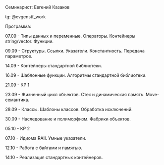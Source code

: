 Семинарист: Евгений Казаков

tg: @evgenstf_work

Программа:

07.09 - Типы данных и переменные. Операторы. Контейнеры string/vector. Функции.

09.09 - Структуры. Ссылки. Указатели. Константность. Передача параметров.

14.09 - Контейнеры стандартной библиотеки.

16.09 - Шаблонные функции. Алгоритмы стандартной библиотеки.

21.09 - КР 1

23.09 - Жизненный цикл объектов. Стек и динамическая память. Move-семантика.

28.09 - Классы. Шаблоны классов. Обработка исключений.

30.09 - Наследование и полиморфизм. Фабрики объектов.

05.10 - КР 2

07.10 - Идиома RAII. Умные указатели.

12.10 - Работа с байтами и памятью.

14.10 - Реализация стандартных контейнеров.
